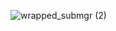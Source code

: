 ![wrapped_submgr (2)](https://user-images.githubusercontent.com/18516370/176191849-61624550-6658-4e5f-a08f-ce19fb717f79.png)

